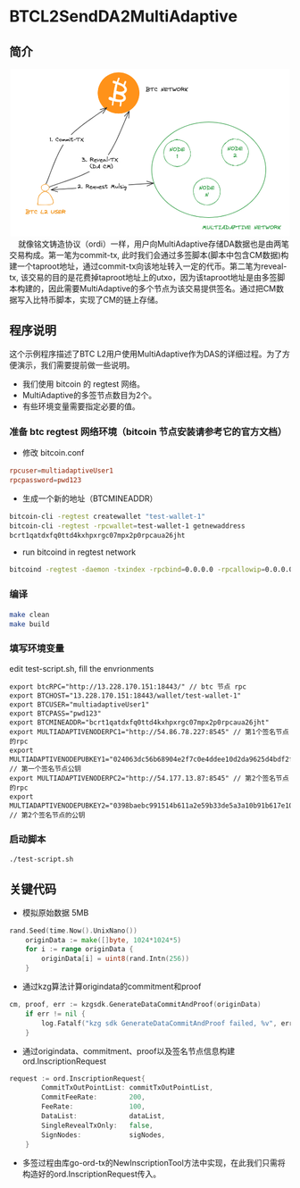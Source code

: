 # BTCL2SendDA2MultiAdaptive
## 简介
<div style="text-align: center;">
<img src="images/btcl2.png" alt="图示" width="500" height="300">    
</div>
&nbsp;&nbsp;&nbsp;&nbsp;就像铭文铸造协议（ordi）一样，用户向MultiAdaptive存储DA数据也是由两笔交易构成。第一笔为commit-tx, 此时我们会通过多签脚本(脚本中包含CM数据)构建一个taproot地址，通过commit-tx向该地址转入一定的代币。第二笔为reveal-tx, 该交易的目的是花费掉taproot地址上的utxo，因为该taproot地址是由多签脚本构建的，因此需要MultiAdaptive的多个节点为该交易提供签名。通过把CM数据写入比特币脚本，实现了CM的链上存储。

## 程序说明
这个示例程序描述了BTC L2用户使用MultiAdaptive作为DAS的详细过程。为了方便演示，我们需要提前做一些说明。
- 我们使用 bitcoin 的 regtest 网络。
- MultiAdaptive的多签节点数目为2个。
- 有些环境变量需要指定必要的值。

### 准备 btc regtest 网络环境（bitcoin 节点安装请参考它的官方文档）
- 修改 bitcoin.conf
```conf
rpcuser=multiadaptiveUser1
rpcpassword=pwd123
```
- 生成一个新的地址（BTCMINEADDR）
```sh
bitcoin-cli -regtest createwallet "test-wallet-1"
bitcoin-cli -regtest -rpcwallet=test-wallet-1 getnewaddress
bcrt1qatdxfq0ttd4kxhpxrgc07mpx2p0rpcaua26jht
```
- run bitcoind in regtest network
```sh
bitcoind -regtest -daemon -txindex -rpcbind=0.0.0.0 -rpcallowip=0.0.0.0/0
```

### 编译
```sh
make clean
make build
```

### 填写环境变量
edit test-script.sh, fill the envrionments
```
export btcRPC="http://13.228.170.151:18443/" // btc 节点 rpc
export BTCHOST="13.228.170.151:18443/wallet/test-wallet-1"
export BTCUSER="multiadaptiveUser1"
export BTCPASS="pwd123"
export BTCMINEADDR="bcrt1qatdxfq0ttd4kxhpxrgc07mpx2p0rpcaua26jht"
export MULTIADAPTIVENODERPC1="http://54.86.78.227:8545" // 第1个签名节点的rpc
export MULTIADAPTIVENODEPUBKEY1="024063dc56b68904e2f7c0e4ddee10d2da9625d4bdf2fe0002cdf381bf3d13f7cb" // 第一个签名节点公钥
export MULTIADAPTIVENODERPC2="http://54.177.13.87:8545" // 第2个签名节点的rpc
export MULTIADAPTIVENODEPUBKEY2="0398baebc991514b611a2e59b33de5a3a10b91b617e1056f1ffda4e0a7dfa6c342" // 第2个签名节点的公钥
```

### 启动脚本
```sh
./test-script.sh
```

## 关键代码
- 模拟原始数据 5MB
```go
rand.Seed(time.Now().UnixNano())
	originData := make([]byte, 1024*1024*5)
	for i := range originData {
		originData[i] = uint8(rand.Intn(256))
	}
```
- 通过kzg算法计算origindata的commitment和proof
```go
cm, proof, err := kzgsdk.GenerateDataCommitAndProof(originData)
	if err != nil {
		log.Fatalf("kzg sdk GenerateDataCommitAndProof failed, %v", err)
	}
```
- 通过origindata、commitment、proof以及签名节点信息构建ord.InscriptionRequest
```go
request := ord.InscriptionRequest{
		CommitTxOutPointList: commitTxOutPointList,
		CommitFeeRate:        200,
		FeeRate:              100,
		DataList:             dataList,
		SingleRevealTxOnly:   false,
		SignNodes:            sigNodes,
	}
```
- 多签过程由库go-ord-tx的NewInscriptionTool方法中实现，在此我们只需将构造好的ord.InscriptionRequest传入。